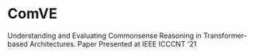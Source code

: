 # ComVE
Understanding and Evaluating Commonsense Reasoning in Transformer-based Architectures. Paper Presented at IEEE ICCCNT '21
